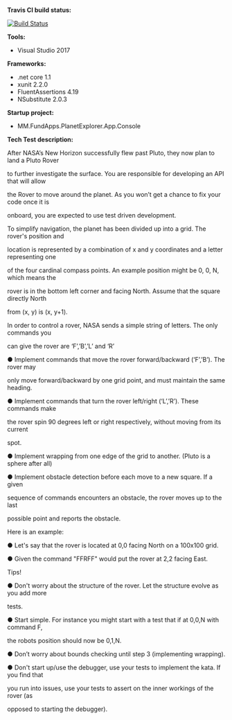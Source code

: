﻿**Travis CI build status:**

[![Build Status](https://travis-ci.org/mantuzas/MM.FundApps.PlanetExplorer.svg?branch=master)](https://travis-ci.org/mantuzas/MM.FundApps.PlanetExplorer)

**Tools:**
* Visual Studio 2017

**Frameworks:**
* .net core 1.1
* xunit 2.2.0
* FluentAssertions 4.19
* NSubstitute 2.0.3

**Startup project:**
* MM.FundApps.PlanetExplorer.App.Console


**Tech Test description:**

After NASA’s New Horizon successfully flew past Pluto, they now plan to land a Pluto Rover

to further investigate the surface. You are responsible for developing an API that will allow

the Rover to move around the planet. As you won’t get a chance to fix your code once it is

on­board, you are expected to use test driven development.



To simplify navigation, the planet has been divided up into a grid. The rover's position and

location is represented by a combination of x and y coordinates and a letter representing one

of the four cardinal compass points. An example position might be 0, 0, N, which means the

rover is in the bottom left corner and facing North. Assume that the square directly North

from (x, y) is (x, y+1).

In order to control a rover, NASA sends a simple string of letters. The only commands you

can give the rover are ‘F’,’B’,’L’ and ‘R’

● Implement commands that move the rover forward/backward (‘F’,’B’). The rover may

only move forward/backward by one grid point, and must maintain the same heading.

● Implement commands that turn the rover left/right (‘L’,’R’). These commands make

the rover spin 90 degrees left or right respectively, without moving from its current

spot.

● Implement wrapping from one edge of the grid to another. (Pluto is a sphere after all)

● Implement obstacle detection before each move to a new square. If a given

sequence of commands encounters an obstacle, the rover moves up to the last

possible point and reports the obstacle.

Here is an example:

● Let's say that the rover is located at 0,0 facing North on a 100x100 grid.

● Given the command "FFRFF" would put the rover at 2,2 facing East.

Tips!

● Don't worry about the structure of the rover. Let the structure evolve as you add more

tests.

● Start simple. For instance you might start with a test that if at 0,0,N with command F,

the robots position should now be 0,1,N.

● Don’t worry about bounds checking until step 3 (implementing wrapping).

● Don't start up/use the debugger, use your tests to implement the kata. If you find that

you run into issues, use your tests to assert on the inner workings of the rover (as

opposed to starting the debugger).
